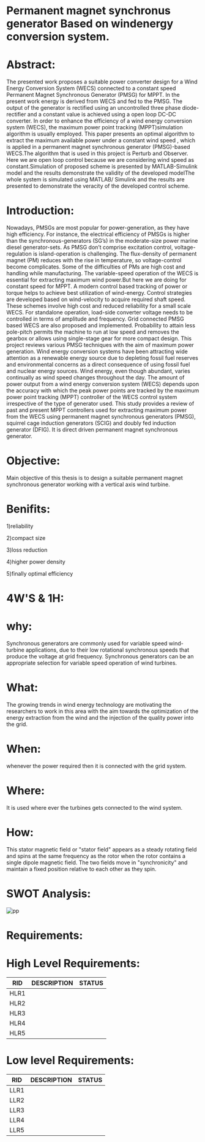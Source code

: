 # Permanent magnet synchronus generator Based on windenergy conversion system.

# Abstract:
The presented work proposes a suitable power converter design for a Wind Energy Conversion System (WECS) connected to a constant speed Permanent Magnet Synchronous Generator (PMSG) for MPPT. In the present work energy is derived from WECS and fed to the PMSG. The output of the generator is rectified using an uncontrolled three phase diode-rectifier and a constant value is achieved using a open loop DC-DC converter. In order to enhance the efficiency of a wind energy conversion system (WECS), the maximum power point tracking (MPPT)simulation algorithm is usually employed. This paper presents an optimal algorithm to extract the maximum available power under a constant wind speed , which is applied in a permanent magnet synchronous generator (PMSG)-based WECS.The algorithm that is used in this project is Perturb and Observer. Here we are open loop control because we are considering wind speed as constant.Simulation of proposed scheme is presented by MATLAB-Simulink model and the results demonstrate the validity of the developed modelThe whole system is simulated using MATLAB/ Simulink and the results are presented to demonstrate the veracity of the developed control scheme.

# Introduction:
Nowadays, PMSGs are most popular for power-generation, as they have high efficiency. For instance, the electrical efficiency of PMSGs is higher than the synchronous-generators (SG’s) in the moderate-size power marine diesel generator-sets. As PMSG don’t comprise excitation control, voltage-regulation is island-operation is challenging. The flux-density of permanent magnet (PM) reduces with the rise in temperature, so voltage-control become complicates. Some of the difficulties of PMs are high cost and handling while manufacturing. The variable-speed operation of the WECS is essential for extracting maximum wind power.But here we are doing for constant speed for MPPT. A modern control based tracking of power or torque helps to achieve best utilization of wind-energy. Control strategies are developed based on wind-velocity to acquire required shaft speed. These schemes involve high cost and reduced reliability for a small scale WECS. For standalone operation, load-side converter voltage needs to be controlled in terms of amplitude and frequency. Grid connected PMSG based WECS are also proposed and implemented. Probability to attain less pole-pitch permits the machine to run at low speed and removes the gearbox or allows using single-stage gear for more compact design. This project reviews various PMSG techniques with the aim of maximum power
generation.
Wind energy conversion systems have been attracting wide attention as a renewable energy source due to depleting fossil fuel reserves and environmental concerns as a direct consequence of using fossil fuel and nuclear energy sources. Wind energy, even though abundant, varies continually as wind speed changes throughout the day. The amount of power output from a wind energy conversion system (WECS) depends upon the accuracy with which the peak power points are tracked by the maximum power point tracking (MPPT) controller of the WECS control system irrespective of the type of generator used. This study provides a review of past and present MPPT controllers used for extracting maximum power from the WECS using permanent magnet synchronous generators (PMSG), squirrel cage induction generators (SCIG) and doubly fed induction generator (DFIG). It is direct driven permanent magnet synchronous generator.

# Objective:

Main objective of this thesis is to design a suitable permanent magnet synchronous generator working with a vertical axis wind turbine.

# Benifits:

1)reliability

2)compact size

3)loss reduction

4)higher power density 

5)finally optimal efficiency

# 4W'S & 1H:

# why:

Synchronous generators are commonly used for variable speed wind-turbine applications, due to their low rotational synchronous speeds that produce the voltage at grid frequency. Synchronous generators can be an appropriate selection for variable speed operation of wind turbines.

# What:

The growing trends in wind energy technology are motivating the researchers to work in this area with the aim towards the optimization of the energy extraction from the wind and the injection of the quality power into the grid.

# When:

whenever the power required then it is connected with the grid system.

# Where:
It is used where ever the turbines gets connected to the wind system.

# How:
This stator magnetic field or "stator field" appears as a steady rotating field and spins at the same frequency as the rotor when the rotor contains a single dipole magnetic field. The two fields move in "synchronicity" and maintain a fixed position relative to each other as they spin.

# SWOT Analysis:

![pp](https://user-images.githubusercontent.com/93932674/160075246-f4aa72a8-0eec-4213-900a-717d5171124d.jpg)

# Requirements:
# High Level Requirements:

| RID | DESCRIPTION | STATUS |
|:--:|:--------:|:----:|
|HLR1|||
|HLR2|||
|HLR3|||
|HLR4|||
|HLR5|||

# Low level Requirements:

| RID | DESCRIPTION | STATUS |
|:--:|:--------:|:----:|
|LLR1|||
|LLR2|||
|LLR3|||
|LLR4|||
|LLR5|||








